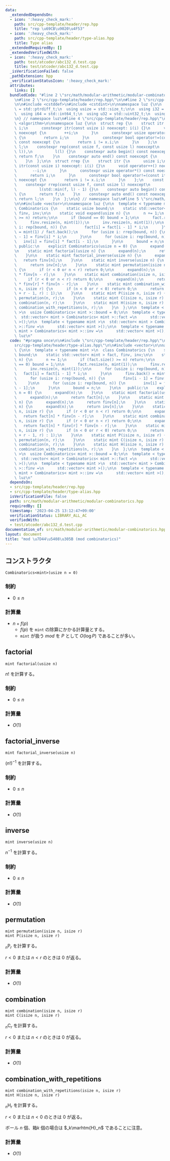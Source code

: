 ```yaml
---
data:
  _extendedDependsOn:
  - icon: ':heavy_check_mark:'
    path: src/cpp-template/header/rep.hpp
    title: "rep \u69CB\u9020\u4F53"
  - icon: ':heavy_check_mark:'
    path: src/cpp-template/header/type-alias.hpp
    title: Type alias
  _extendedRequiredBy: []
  _extendedVerifiedWith:
  - icon: ':heavy_check_mark:'
    path: test/atcoder/abc132_d.test.cpp
    title: test/atcoder/abc132_d.test.cpp
  _isVerificationFailed: false
  _pathExtension: hpp
  _verificationStatusIcon: ':heavy_check_mark:'
  attributes:
    links: []
  bundledCode: "#line 2 \"src/math/modular-arithmetic/modular-combinatorics.hpp\"\n\
    \n#line 2 \"src/cpp-template/header/rep.hpp\"\n\n#line 2 \"src/cpp-template/header/type-alias.hpp\"\
    \n\n#include <cstddef>\n#include <cstdint>\n\nnamespace luz {\n\n  using isize\
    \ = std::ptrdiff_t;\n  using usize = std::size_t;\n\n  using i32 = std::int32_t;\n\
    \  using i64 = std::int64_t;\n  using u32 = std::uint32_t;\n  using u64 = std::uint64_t;\n\
    \n} // namespace luz\n#line 4 \"src/cpp-template/header/rep.hpp\"\n\n#include\
    \ <algorithm>\n\nnamespace luz {\n\n  struct rep {\n    struct itr {\n      usize\
    \ i;\n      constexpr itr(const usize i) noexcept: i(i) {}\n      void operator++()\
    \ noexcept {\n        ++i;\n      }\n      constexpr usize operator*() const noexcept\
    \ {\n        return i;\n      }\n      constexpr bool operator!=(const itr x)\
    \ const noexcept {\n        return i != x.i;\n      }\n    };\n    const itr f,\
    \ l;\n    constexpr rep(const usize f, const usize l) noexcept\n        : f(std::min(f,\
    \ l)),\n          l(l) {}\n    constexpr auto begin() const noexcept {\n     \
    \ return f;\n    }\n    constexpr auto end() const noexcept {\n      return l;\n\
    \    }\n  };\n\n  struct rrep {\n    struct itr {\n      usize i;\n      constexpr\
    \ itr(const usize i) noexcept: i(i) {}\n      void operator++() noexcept {\n \
    \       --i;\n      }\n      constexpr usize operator*() const noexcept {\n  \
    \      return i;\n      }\n      constexpr bool operator!=(const itr x) const\
    \ noexcept {\n        return i != x.i;\n      }\n    };\n    const itr f, l;\n\
    \    constexpr rrep(const usize f, const usize l) noexcept\n        : f(l - 1),\n\
    \          l(std::min(f, l) - 1) {}\n    constexpr auto begin() const noexcept\
    \ {\n      return f;\n    }\n    constexpr auto end() const noexcept {\n     \
    \ return l;\n    }\n  };\n\n} // namespace luz\n#line 5 \"src/math/modular-arithmetic/modular-combinatorics.hpp\"\
    \n\n#include <vector>\n\nnamespace luz {\n\n  template < typename mint >\n  class\
    \ Combinatorics {\n    static usize bound;\n    static std::vector< mint > fact,\
    \ finv, inv;\n\n    static void expand(usize n) {\n      n += 1;\n      if (fact.size()\
    \ >= n) return;\n\n      if (bound == 0) bound = 1;\n\n      fact.resize(n, mint(1));\n\
    \      finv.resize(n, mint(1));\n      inv.resize(n, mint(1));\n\n      for (usize\
    \ i: rep(bound, n)) {\n        fact[i] = fact[i - 1] * i;\n      }\n\n      finv.back()\
    \ = mint(1) / fact.back();\n      for (usize i: rrep(bound, n)) {\n        finv[i\
    \ - 1] = finv[i] * i;\n      }\n\n      for (usize i: rep(bound, n)) {\n     \
    \   inv[i] = finv[i] * fact[i - 1];\n      }\n\n      bound = n;\n    }\n\n  \
    \ public:\n    explicit Combinatorics(usize n = 0) {\n      expand(n);\n    }\n\
    \n    static mint factorial(usize n) {\n      expand(n);\n      return fact[n];\n\
    \    }\n\n    static mint factorial_inverse(usize n) {\n      expand(n);\n   \
    \   return finv[n];\n    }\n\n    static mint inverse(usize n) {\n      expand(n);\n\
    \      return inv[n];\n    }\n\n    static mint permutation(isize n, isize r)\
    \ {\n      if (r < 0 or n < r) return 0;\n\n      expand(n);\n      return fact[n]\
    \ * finv[n - r];\n    }\n\n    static mint combination(isize n, isize r) {\n \
    \     if (r < 0 or n < r) return 0;\n\n      expand(n);\n      return fact[n]\
    \ * finv[r] * finv[n - r];\n    }\n\n    static mint combination_with_repetitions(isize\
    \ n, isize r) {\n      if (n < 0 or r < 0) return 0;\n      return (r ? combination(n\
    \ + r - 1, r) : 1);\n    }\n\n    static mint P(isize n, isize r) {\n      return\
    \ permutation(n, r);\n    }\n\n    static mint C(isize n, isize r) {\n      return\
    \ combination(n, r);\n    }\n\n    static mint H(isize n, isize r) {\n      return\
    \ combination_with_repetitions(n, r);\n    }\n  };\n\n  template < typename mint\
    \ >\n  usize Combinatorics< mint >::bound = 0;\n\n  template < typename mint >\n\
    \  std::vector< mint > Combinatorics< mint >::fact =\n      std::vector< mint\
    \ >();\n\n  template < typename mint >\n  std::vector< mint > Combinatorics< mint\
    \ >::finv =\n      std::vector< mint >();\n\n  template < typename mint >\n  std::vector<\
    \ mint > Combinatorics< mint >::inv =\n      std::vector< mint >();\n\n} // namespace\
    \ luz\n"
  code: "#pragma once\n\n#include \"src/cpp-template/header/rep.hpp\"\n#include \"\
    src/cpp-template/header/type-alias.hpp\"\n\n#include <vector>\n\nnamespace luz\
    \ {\n\n  template < typename mint >\n  class Combinatorics {\n    static usize\
    \ bound;\n    static std::vector< mint > fact, finv, inv;\n\n    static void expand(usize\
    \ n) {\n      n += 1;\n      if (fact.size() >= n) return;\n\n      if (bound\
    \ == 0) bound = 1;\n\n      fact.resize(n, mint(1));\n      finv.resize(n, mint(1));\n\
    \      inv.resize(n, mint(1));\n\n      for (usize i: rep(bound, n)) {\n     \
    \   fact[i] = fact[i - 1] * i;\n      }\n\n      finv.back() = mint(1) / fact.back();\n\
    \      for (usize i: rrep(bound, n)) {\n        finv[i - 1] = finv[i] * i;\n \
    \     }\n\n      for (usize i: rep(bound, n)) {\n        inv[i] = finv[i] * fact[i\
    \ - 1];\n      }\n\n      bound = n;\n    }\n\n   public:\n    explicit Combinatorics(usize\
    \ n = 0) {\n      expand(n);\n    }\n\n    static mint factorial(usize n) {\n\
    \      expand(n);\n      return fact[n];\n    }\n\n    static mint factorial_inverse(usize\
    \ n) {\n      expand(n);\n      return finv[n];\n    }\n\n    static mint inverse(usize\
    \ n) {\n      expand(n);\n      return inv[n];\n    }\n\n    static mint permutation(isize\
    \ n, isize r) {\n      if (r < 0 or n < r) return 0;\n\n      expand(n);\n   \
    \   return fact[n] * finv[n - r];\n    }\n\n    static mint combination(isize\
    \ n, isize r) {\n      if (r < 0 or n < r) return 0;\n\n      expand(n);\n   \
    \   return fact[n] * finv[r] * finv[n - r];\n    }\n\n    static mint combination_with_repetitions(isize\
    \ n, isize r) {\n      if (n < 0 or r < 0) return 0;\n      return (r ? combination(n\
    \ + r - 1, r) : 1);\n    }\n\n    static mint P(isize n, isize r) {\n      return\
    \ permutation(n, r);\n    }\n\n    static mint C(isize n, isize r) {\n      return\
    \ combination(n, r);\n    }\n\n    static mint H(isize n, isize r) {\n      return\
    \ combination_with_repetitions(n, r);\n    }\n  };\n\n  template < typename mint\
    \ >\n  usize Combinatorics< mint >::bound = 0;\n\n  template < typename mint >\n\
    \  std::vector< mint > Combinatorics< mint >::fact =\n      std::vector< mint\
    \ >();\n\n  template < typename mint >\n  std::vector< mint > Combinatorics< mint\
    \ >::finv =\n      std::vector< mint >();\n\n  template < typename mint >\n  std::vector<\
    \ mint > Combinatorics< mint >::inv =\n      std::vector< mint >();\n\n} // namespace\
    \ luz\n"
  dependsOn:
  - src/cpp-template/header/rep.hpp
  - src/cpp-template/header/type-alias.hpp
  isVerificationFile: false
  path: src/math/modular-arithmetic/modular-combinatorics.hpp
  requiredBy: []
  timestamp: '2023-04-25 13:12:47+09:00'
  verificationStatus: LIBRARY_ALL_AC
  verifiedWith:
  - test/atcoder/abc132_d.test.cpp
documentation_of: src/math/modular-arithmetic/modular-combinatorics.hpp
layout: document
title: "mod \u7D44\u5408\u305B (mod combinatorics)"
---
```


## コンストラクタ
```
Combinatorics<mint>(usize n = 0)
```

### 制約
- $0 \leq n$

### 計算量
- $n + f(p)$
  - $f(p)$ を `mint` の除算にかかる計算量とする。
  - `mint` が扱う $mod$ を $P$ として $O(\log P)$ であることが多い。

## factorial
```
mint factorial(usize n)
```

$n!$ を計算する。

### 制約
- $0 \leq n$

### 計算量
- $O(1)$

## factorial_inverse 
```
mint factorial_inverse(usize n)
```

$(n!)^{-1}$ を計算する。

### 制約
- $0 \leq n$

### 計算量
- $O(1)$

## inverse 
```
mint inverse(usize n)
```

$n^{-1}$ を計算する。

### 制約
- $0 \leq n$

### 計算量
- $O(1)$

## permutation
```
mint permutation(isize n, isize r)
mint P(isize n, isize r)
```

$_n\mathrm{P}_r$ を計算する。

$r < 0$ または $n < r$ のときは $0$ が返る。

### 計算量
- $O(1)$

## combination
```
mint combination(isize n, isize r)
mint C(isize n, isize r)
```

$_n\mathrm{C}_r$ を計算する。

$r < 0$ または $n < r$ のときは $0$ が返る。

### 計算量
- $O(1)$

## combination_with_repetitions
```
mint combination_with_repetitions(isize n, isize r)
mint H(isize n, isize r)
```

$_n\mathrm{H}_r$ を計算する。

$r < 0$ または $n < 0$ のときは $0$ が返る。

ボール $n$ 個、箱$k$ 個の場合は $_k\marhtm{H}_n$ であることに注意。

### 計算量
- $O(1)$
